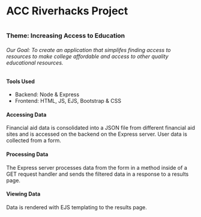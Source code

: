 <h1>ACC Riverhacks Project<h1>

  <h3>Theme:  Increasing Access to Education</h3>

  <h6>Our Goal:  To create an application that simplifes finding access to resources to make college affordable and access to other quality educational resources.</h6>
  
  <h4>Tools Used</h4>
  <ul>
    <li>Backend:  Node & Express</li>
    <li>Frontend:  HTML, JS, EJS, Bootstrap & CSS</li>
  </ul>
  
  <h4>Accessing Data</h4>
  <p>
  Financial aid data is consolidated into a JSON file from different financial aid sites and is accessed on the backend on the Express server.  User data is collected from a form.
  </p>
  
  <h4>Processing Data</h4>
  <p>
    The Express server processes data from the form in a method inside of a GET request handler and sends the filtered data in a response to a results page.
  </p>
  
  <h4>Viewing Data</h4>
  <p>
    Data is rendered with EJS templating to the results page.
  </p>
